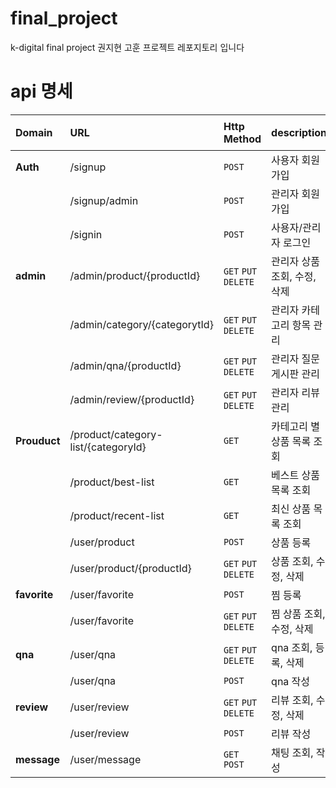 # final_project
k-digital final project 권지현 고훈 프로젝트 레포지토리 입니다

# api 명세

| Domain       | URL                                                                        | Http Method                 | description       | 접근 권한 |
|:-------------|:---------------------------------------------------------------------------|:----------------------------|:------------------|:------|
| **Auth**     | /signup                                                                    | `POST`                      | 사용자 회원가입          | -     |
|              | /signup/admin                                                              | `POST`                      | 관리자 회원가입          | -     |
|              | /signin                                                                    | `POST`                      | 사용자/관리자 로그인       | -     |
| **admin**    | /admin/product/{productId}                                                 | `GET` `PUT` `DELETE`        | 관리자 상품 조회, 수정, 삭제 | ADMIN  |
|              | /admin/category/{categorytId}                                              | `GET` `PUT` `DELETE`        | 관리자 카테고리 항목 관리 | ADMIN  |
|              | /admin/qna/{productId}                                                     | `GET` `PUT` `DELETE`        | 관리자 질문 게시판 관리 | ADMIN  |
|              | /admin/review/{productId}                                                  | `GET` `PUT` `DELETE`        | 관리자 리뷰 관리 | ADMIN  |
| **Prouduct** | /product/category-list/{categoryId}                                        | `GET`                       | 카테고리 별 상품 목록 조회   | -     |
|              | /product/best-list                                                         | `GET`                       | 베스트 상품 목록 조회      | -     |
|              | /product/recent-list                                                       | `GET`                       | 최신 상품 목록 조회          | -     |
|              | /user/product                                                              | `POST`                      | 상품 등록             | -   |
|              | /user/product/{productId}                                                  | `GET` `PUT` `DELETE`        | 상품 조회, 수정, 삭제     | - |
| **favorite** | /user/favorite                                                             | `POST`                      | 찜 등록      | USER  |
|              | /user/favorite                                                             | `GET` `PUT` `DELETE`        | 찜 상품 조회, 수정, 삭제     | USER  |
| **qna**      | /user/qna                                                                  | `GET` `PUT` `DELETE`        | qna 조회, 등록, 삭제     | USER  |
|              | /user/qna                                                                  | `POST`                      | qna 작성     | USER  |
| **review**   | /user/review                                                               | `GET` `PUT` `DELETE`        | 리뷰 조회, 수정, 삭제     | USER  |
|              | /user/review                                                               | `POST`                      | 리뷰 작성    | USER  |
| **message**  | /user/message                                                             | `GET` `POST`                 | 채팅 조회, 작성     | USER  |


